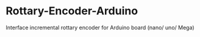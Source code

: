 # Rottary-Encoder-Arduino
Interface incremental rottary encoder for Arduino board (nano/ uno/ Mega)
